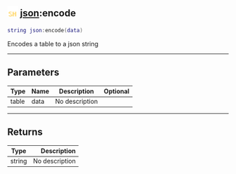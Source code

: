 ## <img src="../../.gitbook/assets/shared.png" width="24" height=24 /> [json](https://iaswiki.rawr.dev/readme/json):encode

```lua
string json:encode(data)
```

Encodes a table to a json string

------
## Parameters

| Type   | Name | Description | Optional |
| ------ | ---- | ----------- | -------: |
| table | data | No description |  |


------
## Returns

| Type   | Description |
| ------ | ----------: |
| string | No description |

